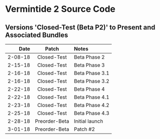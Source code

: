 # Vermintide 2 Source Code

Versions 'Closed-Test (Beta P2)' to Present and Associated Bundles
-------------------------------------------------------------

Date      |  Patch  | Notes
--------: | :-----: | :--------------
2-08-18   |  Closed-Test  | Beta Phase 2
2-15-18   |  Closed-Test  | Beta Phase 3
2-16-18   |  Closed-Test  | Beta Phase 3.1
2-16-18   |  Closed-Test  | Beta Phase 3.2
2-22-18   |  Closed-Test  | Beta Phase 4
2-22-18   |  Closed-Test  | Beta Phase 4.1
2-23-18   |  Closed-Test  | Beta Phase 4.2
2-25-18   |  Closed-Test  | Beta Phase 4.3
2-28-18   |  Preorder-Beta  | Initial launch
3-01-18   |  Preorder-Beta  | Patch #2
